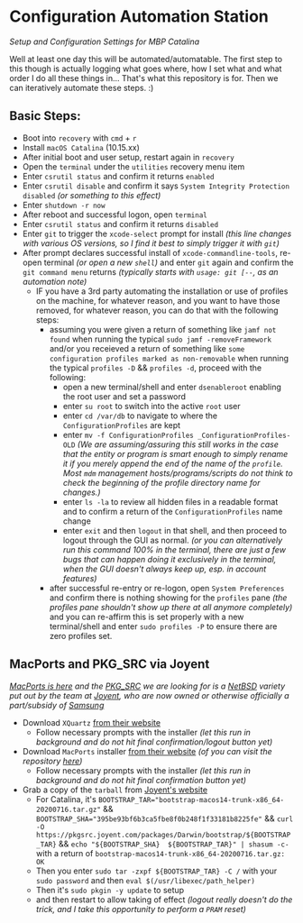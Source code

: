 # Configuration Automation Station
_Setup and Configuration Settings for MBP Catalina_

Well at least one day this will be automated/automatable. The first step to this though is actually logging what goes where, how I set what and what order I do all these things in... That's what this repository is for. Then we can iteratively automate these steps. :)

## Basic Steps:
- Boot into `recovery` with `cmd` + `r`
- Install `macOS Catalina` (10.15.xx)
- After initial boot and user setup, restart again in `recovery`
- Open the `terminal` under the `utilities` recovery menu item
- Enter `csrutil status` and confirm it returns `enabled`
- Enter `csrutil disable` and confirm it says `System Integrity Protection disabled` _(or something to this effect)_
- Enter `shutdown -r now`
- After reboot and successful logon, open `terminal`
- Enter `csrutil status` and confirm it returns `disabled`
- Enter `git` to trigger the `xcode-select` prompt for install _(this line changes with various OS versions, so I find it best to simply trigger it with `git`)_
- After prompt declares successful install of `xcode-commandline-tools`, re-open terminal _(or open a new `shell`)_ and enter `git` again and confirm the `git command menu` returns _(typically starts with `usage: git [--`, as an automation note)_
  - IF you have a 3rd party automating the installation or use of profiles on the machine, for whatever reason, and you want to have those removed, for whatever reason, you can do that with the following steps:
    - assuming you were given a return of something like `jamf not found` when running the typical `sudo jamf -removeFramework` and/or you receieved a return of something like `some configuration profiles marked as non-removable` when running the typical `profiles -D` && `profiles -d`, proceed with the following:
      - open a new terminal/shell and enter `dsenableroot` enabling the root user and set a password
      - enter `su root` to switch into the active `root` user
      - enter `cd /var/db` to navigate to where the `ConfigurationProfiles` are kept
      - enter `mv -f ConfigurationProfiles _ConfigurationProfiles-OLD` _(We are assuming/assuring this still works in the case that the entity or program is smart enough to simply rename it if you merely append the end of the name of the `profile`. Most `mdm` management hosts/programs/scripts do not think to check the beginning of the profile directory name for changes.)_ 
      - enter `ls -la` to review all hidden files in a readable format and to confirm a return of the `ConfigurationProfiles` name change
      - enter `exit` and then `logout` in that shell, and then proceed to logout through the GUI as normal. _(or you can alternatively run this command 100% in the terminal, there are just a few bugs that can happen doing it exclusively in the terminal, when the GUI doesn't always keep up, esp. in account features)_
    - after successful re-entry or re-logon, open `System Preferences` and confirm there is nothing showing for the `profiles` pane _(the profiles pane shouldn't show up there at all anymore completely)_ and you can re-affirm this is set properly with a new terminal/shell and enter `sudo profiles -P` to ensure there are zero profiles set.

## MacPorts and PKG_SRC via Joyent
_[MacPorts is here](#) and the [PKG_SRC](#) we are looking for is a [NetBSD](#) variety put out by the team at [Joyent](#), who are now owned or otherwise officially a part/subsidy of [Samsung](#)_

- Download `XQuartz` [from their website](https://www.xquartz.org)
  - Follow necessary prompts with the installer _(let this run in background and do not hit final confirmation/logout button yet)_
- Download `MacPorts` installer [from their website](https://www.macports.org/install.php) _(of you can visit the repository [here](https://github.com/macports/macports-base))_
  - Follow necessary prompts with the installer _(let this run in background and do not hit final confirmation button yet)_
- Grab a copy of the `tarball` from [Joyent's website](https://pkgsrc.joyent.com)
  - For Catalina, it's `BOOTSTRAP_TAR="bootstrap-macos14-trunk-x86_64-20200716.tar.gz"` && `BOOTSTRAP_SHA="395be93bf6b3ca5fbe8f0b248f1f33181b8225fe"` && `curl -O https://pkgsrc.joyent.com/packages/Darwin/bootstrap/${BOOTSTRAP_TAR}` && `echo "${BOOTSTRAP_SHA}  ${BOOTSTRAP_TAR}" | shasum -c-` with a return of `bootstrap-macos14-trunk-x86_64-20200716.tar.gz: OK`
  - Then you enter `sudo tar -zxpf ${BOOTSTRAP_TAR} -C /` with your `sudo password` and then `eval $(/usr/libexec/path_helper)`
  - Then it's `sudo pkgin -y update` to setup
  - and then restart to allow taking of effect _(logout really doesn't do the trick, and I take this opportunity to perform a `PRAM` reset)_
